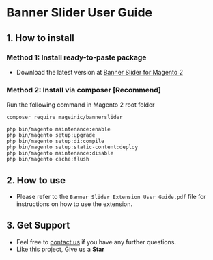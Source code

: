 # Banner Slider User Guide

## 1. How to install

### Method 1: Install ready-to-paste package

- Download the latest version at [Banner Slider for Magento 2](https://www.mageinic.com/banner-slider.html)

### Method 2: Install via composer [Recommend]

Run the following command in Magento 2 root folder

```
composer require mageinic/bannerslider

php bin/magento maintenance:enable
php bin/magento setup:upgrade
php bin/magento setup:di:compile
php bin/magento setup:static-content:deploy
php bin/magento maintenance:disable
php bin/magento cache:flush
```

## 2. How to use

- Please refer to the `Banner Slider Extension User Guide.pdf` file for instructions on how to use the extension.

## 3. Get Support

- Feel free to [contact us](https://www.mageinic.com/contact.html) if you have any further questions.
- Like this project, Give us a **Star**
